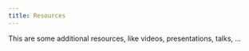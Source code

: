 ```yaml
---
title: Resources
---
```


This are some additional resources, like videos, presentations, talks, ...